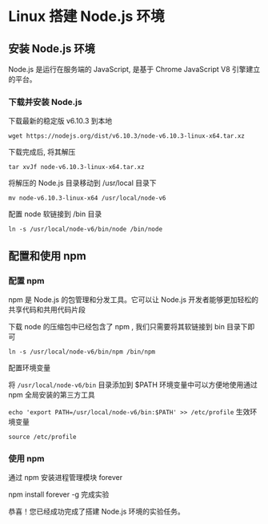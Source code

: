 # Linux 搭建 Node.js 环境

## 安装 Node.js 环境

Node.js 是运行在服务端的 JavaScript, 是基于 Chrome JavaScript V8 引擎建立的平台。

### 下载并安装 Node.js

下载最新的稳定版 v6.10.3 到本地

```
wget https://nodejs.org/dist/v6.10.3/node-v6.10.3-linux-x64.tar.xz
```

下载完成后, 将其解压

```
tar xvJf node-v6.10.3-linux-x64.tar.xz
```

将解压的 Node.js 目录移动到 /usr/local 目录下

```
mv node-v6.10.3-linux-x64 /usr/local/node-v6
```

配置 node 软链接到 /bin 目录

```
ln -s /usr/local/node-v6/bin/node /bin/node
```

## 配置和使用 npm

### 配置 npm

npm 是 Node.js 的包管理和分发工具。它可以让 Node.js 开发者能够更加轻松的共享代码和共用代码片段

下载 node 的压缩包中已经包含了 npm , 我们只需要将其软链接到 bin 目录下即可

```
ln -s /usr/local/node-v6/bin/npm /bin/npm
```

配置环境变量

将 `/usr/local/node-v6/bin` 目录添加到 $PATH 环境变量中可以方便地使用通过 npm 全局安装的第三方工具

`echo 'export PATH=/usr/local/node-v6/bin:$PATH' >> /etc/profile`
生效环境变量

```
source /etc/profile
```

### 使用 npm

通过 npm 安装进程管理模块 forever

npm install forever -g
完成实验

恭喜！您已经成功完成了搭建 Node.js 环境的实验任务。
